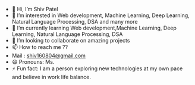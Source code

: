 - 👋 Hi, I’m Shiv Patel
- 👀 I’m interested in Web development, Machine Learning, Deep Learning, Natural Language Processing, DSA and many more
- 🌱 I’m currently learning Web development,Machine Learning, Deep Learning, Natural Language Processing, DSA
- 💞️ I’m looking to collaborate on amazing projects
- 📫 How to reach me ??
- Mail : shiv160804@gmail.com
- 😄 Pronouns: Ms.
- ⚡ Fun fact: I am a person exploring new technologies at my own pace and believe in work life balance. 

<!---
SRP4214/SRP4214 is a ✨ special ✨ repository because its `README.md` (this file) appears on your GitHub profile.
You can click the Preview link to take a look at your changes.
--->
